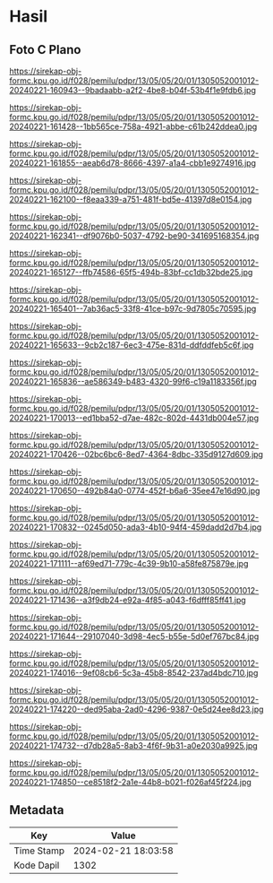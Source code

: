 # Hasil

## Foto C Plano

https://sirekap-obj-formc.kpu.go.id/f028/pemilu/pdpr/13/05/05/20/01/1305052001012-20240221-160943--9badaabb-a2f2-4be8-b04f-53b4f1e9fdb6.jpg

https://sirekap-obj-formc.kpu.go.id/f028/pemilu/pdpr/13/05/05/20/01/1305052001012-20240221-161428--1bb565ce-758a-4921-abbe-c61b242ddea0.jpg

https://sirekap-obj-formc.kpu.go.id/f028/pemilu/pdpr/13/05/05/20/01/1305052001012-20240221-161855--aeab6d78-8666-4397-a1a4-cbb1e9274916.jpg

https://sirekap-obj-formc.kpu.go.id/f028/pemilu/pdpr/13/05/05/20/01/1305052001012-20240221-162100--f8eaa339-a751-481f-bd5e-41397d8e0154.jpg

https://sirekap-obj-formc.kpu.go.id/f028/pemilu/pdpr/13/05/05/20/01/1305052001012-20240221-162341--df9076b0-5037-4792-be90-341695168354.jpg

https://sirekap-obj-formc.kpu.go.id/f028/pemilu/pdpr/13/05/05/20/01/1305052001012-20240221-165127--ffb74586-65f5-494b-83bf-cc1db32bde25.jpg

https://sirekap-obj-formc.kpu.go.id/f028/pemilu/pdpr/13/05/05/20/01/1305052001012-20240221-165401--7ab36ac5-33f8-41ce-b97c-9d7805c70595.jpg

https://sirekap-obj-formc.kpu.go.id/f028/pemilu/pdpr/13/05/05/20/01/1305052001012-20240221-165633--9cb2c187-6ec3-475e-831d-ddfddfeb5c6f.jpg

https://sirekap-obj-formc.kpu.go.id/f028/pemilu/pdpr/13/05/05/20/01/1305052001012-20240221-165836--ae586349-b483-4320-99f6-c19a1183356f.jpg

https://sirekap-obj-formc.kpu.go.id/f028/pemilu/pdpr/13/05/05/20/01/1305052001012-20240221-170013--ed1bba52-d7ae-482c-802d-4431db004e57.jpg

https://sirekap-obj-formc.kpu.go.id/f028/pemilu/pdpr/13/05/05/20/01/1305052001012-20240221-170426--02bc6bc6-8ed7-4364-8dbc-335d9127d609.jpg

https://sirekap-obj-formc.kpu.go.id/f028/pemilu/pdpr/13/05/05/20/01/1305052001012-20240221-170650--492b84a0-0774-452f-b6a6-35ee47e16d90.jpg

https://sirekap-obj-formc.kpu.go.id/f028/pemilu/pdpr/13/05/05/20/01/1305052001012-20240221-170832--0245d050-ada3-4b10-94f4-459dadd2d7b4.jpg

https://sirekap-obj-formc.kpu.go.id/f028/pemilu/pdpr/13/05/05/20/01/1305052001012-20240221-171111--af69ed71-779c-4c39-9b10-a58fe875879e.jpg

https://sirekap-obj-formc.kpu.go.id/f028/pemilu/pdpr/13/05/05/20/01/1305052001012-20240221-171436--a3f9db24-e92a-4f85-a043-f6dfff85ff41.jpg

https://sirekap-obj-formc.kpu.go.id/f028/pemilu/pdpr/13/05/05/20/01/1305052001012-20240221-171644--29107040-3d98-4ec5-b55e-5d0ef767bc84.jpg

https://sirekap-obj-formc.kpu.go.id/f028/pemilu/pdpr/13/05/05/20/01/1305052001012-20240221-174016--9ef08cb6-5c3a-45b8-8542-237ad4bdc710.jpg

https://sirekap-obj-formc.kpu.go.id/f028/pemilu/pdpr/13/05/05/20/01/1305052001012-20240221-174220--ded95aba-2ad0-4296-9387-0e5d24ee8d23.jpg

https://sirekap-obj-formc.kpu.go.id/f028/pemilu/pdpr/13/05/05/20/01/1305052001012-20240221-174732--d7db28a5-8ab3-4f6f-9b31-a0e2030a9925.jpg

https://sirekap-obj-formc.kpu.go.id/f028/pemilu/pdpr/13/05/05/20/01/1305052001012-20240221-174850--ce8518f2-2a1e-44b8-b021-f026af45f224.jpg


## Metadata

| Key        | Value               |
| ---------- | ------------------- |
| Time Stamp | 2024-02-21 18:03:58 |
| Kode Dapil | 1302                |



